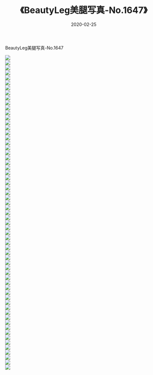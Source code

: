 ﻿---
layout: post
title:  《BeautyLeg美腿写真-No.1647》
date:   2020-02-25
img: http://img.660000.xyz/Sharelink/网络美图/2020/BeautyLeg美腿写真-No.1647/000.jpg
categories: [美女, 清纯, 唯美]
---

BeautyLeg美腿写真-No.1647

  ![](http://img.660000.xyz/Sharelink/网络美图/2020/BeautyLeg美腿写真-No.1647/001.jpg) <br> ![](http://img.660000.xyz/Sharelink/网络美图/2020/BeautyLeg美腿写真-No.1647/002.jpg) <br> ![](http://img.660000.xyz/Sharelink/网络美图/2020/BeautyLeg美腿写真-No.1647/003.jpg) <br> ![](http://img.660000.xyz/Sharelink/网络美图/2020/BeautyLeg美腿写真-No.1647/004.jpg) <br> ![](http://img.660000.xyz/Sharelink/网络美图/2020/BeautyLeg美腿写真-No.1647/005.jpg) <br> ![](http://img.660000.xyz/Sharelink/网络美图/2020/BeautyLeg美腿写真-No.1647/006.jpg) <br> ![](http://img.660000.xyz/Sharelink/网络美图/2020/BeautyLeg美腿写真-No.1647/007.jpg) <br> ![](http://img.660000.xyz/Sharelink/网络美图/2020/BeautyLeg美腿写真-No.1647/008.jpg) <br> ![](http://img.660000.xyz/Sharelink/网络美图/2020/BeautyLeg美腿写真-No.1647/009.jpg) <br> ![](http://img.660000.xyz/Sharelink/网络美图/2020/BeautyLeg美腿写真-No.1647/010.jpg) <br> ![](http://img.660000.xyz/Sharelink/网络美图/2020/BeautyLeg美腿写真-No.1647/011.jpg) <br> ![](http://img.660000.xyz/Sharelink/网络美图/2020/BeautyLeg美腿写真-No.1647/012.jpg) <br> ![](http://img.660000.xyz/Sharelink/网络美图/2020/BeautyLeg美腿写真-No.1647/013.jpg) <br> ![](http://img.660000.xyz/Sharelink/网络美图/2020/BeautyLeg美腿写真-No.1647/014.jpg) <br> ![](http://img.660000.xyz/Sharelink/网络美图/2020/BeautyLeg美腿写真-No.1647/015.jpg) <br> ![](http://img.660000.xyz/Sharelink/网络美图/2020/BeautyLeg美腿写真-No.1647/016.jpg) <br> ![](http://img.660000.xyz/Sharelink/网络美图/2020/BeautyLeg美腿写真-No.1647/017.jpg) <br> ![](http://img.660000.xyz/Sharelink/网络美图/2020/BeautyLeg美腿写真-No.1647/018.jpg) <br> ![](http://img.660000.xyz/Sharelink/网络美图/2020/BeautyLeg美腿写真-No.1647/019.jpg) <br> ![](http://img.660000.xyz/Sharelink/网络美图/2020/BeautyLeg美腿写真-No.1647/020.jpg) <br> ![](http://img.660000.xyz/Sharelink/网络美图/2020/BeautyLeg美腿写真-No.1647/021.jpg) <br> ![](http://img.660000.xyz/Sharelink/网络美图/2020/BeautyLeg美腿写真-No.1647/022.jpg) <br> ![](http://img.660000.xyz/Sharelink/网络美图/2020/BeautyLeg美腿写真-No.1647/023.jpg) <br> ![](http://img.660000.xyz/Sharelink/网络美图/2020/BeautyLeg美腿写真-No.1647/024.jpg) <br> ![](http://img.660000.xyz/Sharelink/网络美图/2020/BeautyLeg美腿写真-No.1647/025.jpg) <br> ![](http://img.660000.xyz/Sharelink/网络美图/2020/BeautyLeg美腿写真-No.1647/026.jpg) <br> ![](http://img.660000.xyz/Sharelink/网络美图/2020/BeautyLeg美腿写真-No.1647/027.jpg) <br> ![](http://img.660000.xyz/Sharelink/网络美图/2020/BeautyLeg美腿写真-No.1647/028.jpg) <br> ![](http://img.660000.xyz/Sharelink/网络美图/2020/BeautyLeg美腿写真-No.1647/029.jpg) <br> ![](http://img.660000.xyz/Sharelink/网络美图/2020/BeautyLeg美腿写真-No.1647/030.jpg) <br> ![](http://img.660000.xyz/Sharelink/网络美图/2020/BeautyLeg美腿写真-No.1647/031.jpg) <br> ![](http://img.660000.xyz/Sharelink/网络美图/2020/BeautyLeg美腿写真-No.1647/032.jpg) <br> ![](http://img.660000.xyz/Sharelink/网络美图/2020/BeautyLeg美腿写真-No.1647/033.jpg) <br> ![](http://img.660000.xyz/Sharelink/网络美图/2020/BeautyLeg美腿写真-No.1647/034.jpg) <br> ![](http://img.660000.xyz/Sharelink/网络美图/2020/BeautyLeg美腿写真-No.1647/035.jpg) <br> ![](http://img.660000.xyz/Sharelink/网络美图/2020/BeautyLeg美腿写真-No.1647/036.jpg) <br> ![](http://img.660000.xyz/Sharelink/网络美图/2020/BeautyLeg美腿写真-No.1647/037.jpg) <br> ![](http://img.660000.xyz/Sharelink/网络美图/2020/BeautyLeg美腿写真-No.1647/038.jpg) <br> ![](http://img.660000.xyz/Sharelink/网络美图/2020/BeautyLeg美腿写真-No.1647/039.jpg) <br> ![](http://img.660000.xyz/Sharelink/网络美图/2020/BeautyLeg美腿写真-No.1647/040.jpg) <br> ![](http://img.660000.xyz/Sharelink/网络美图/2020/BeautyLeg美腿写真-No.1647/041.jpg) <br> ![](http://img.660000.xyz/Sharelink/网络美图/2020/BeautyLeg美腿写真-No.1647/042.jpg) <br> ![](http://img.660000.xyz/Sharelink/网络美图/2020/BeautyLeg美腿写真-No.1647/043.jpg) <br> ![](http://img.660000.xyz/Sharelink/网络美图/2020/BeautyLeg美腿写真-No.1647/044.jpg) <br> ![](http://img.660000.xyz/Sharelink/网络美图/2020/BeautyLeg美腿写真-No.1647/045.jpg) <br> ![](http://img.660000.xyz/Sharelink/网络美图/2020/BeautyLeg美腿写真-No.1647/046.jpg) <br> ![](http://img.660000.xyz/Sharelink/网络美图/2020/BeautyLeg美腿写真-No.1647/047.jpg) <br> ![](http://img.660000.xyz/Sharelink/网络美图/2020/BeautyLeg美腿写真-No.1647/048.jpg) <br> ![](http://img.660000.xyz/Sharelink/网络美图/2020/BeautyLeg美腿写真-No.1647/049.jpg) <br> ![](http://img.660000.xyz/Sharelink/网络美图/2020/BeautyLeg美腿写真-No.1647/050.jpg) <br> ![](http://img.660000.xyz/Sharelink/网络美图/2020/BeautyLeg美腿写真-No.1647/051.jpg) <br> ![](http://img.660000.xyz/Sharelink/网络美图/2020/BeautyLeg美腿写真-No.1647/052.jpg) <br> ![](http://img.660000.xyz/Sharelink/网络美图/2020/BeautyLeg美腿写真-No.1647/053.jpg) <br> ![](http://img.660000.xyz/Sharelink/网络美图/2020/BeautyLeg美腿写真-No.1647/054.jpg) <br> ![](http://img.660000.xyz/Sharelink/网络美图/2020/BeautyLeg美腿写真-No.1647/055.jpg) <br> ![](http://img.660000.xyz/Sharelink/网络美图/2020/BeautyLeg美腿写真-No.1647/056.jpg) <br> ![](http://img.660000.xyz/Sharelink/网络美图/2020/BeautyLeg美腿写真-No.1647/057.jpg) <br> ![](http://img.660000.xyz/Sharelink/网络美图/2020/BeautyLeg美腿写真-No.1647/058.jpg) <br> ![](http://img.660000.xyz/Sharelink/网络美图/2020/BeautyLeg美腿写真-No.1647/059.jpg) <br> ![](http://img.660000.xyz/Sharelink/网络美图/2020/BeautyLeg美腿写真-No.1647/060.jpg) <br> ![](http://img.660000.xyz/Sharelink/网络美图/2020/BeautyLeg美腿写真-No.1647/061.jpg) <br> ![](http://img.660000.xyz/Sharelink/网络美图/2020/BeautyLeg美腿写真-No.1647/062.jpg) <br> ![](http://img.660000.xyz/Sharelink/网络美图/2020/BeautyLeg美腿写真-No.1647/063.jpg) <br>